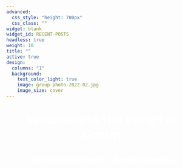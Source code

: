 ```yaml
---
advanced:
  css_style: "height: 700px"
  css_class: ""
widget: blank
widget_id: RECENT-POSTS
headless: true
weight: 10
title: ""
active: true
design:
  columns: "1"
  background:
    text_color_light: true
    image: group-photo-2022-02.jpg
    image_size: cover
---
```

<p style="text-align: center; font-size: 240%; font-weight: bold; color: white"> Welcome to the Fang Liu Group </p>

<p style="text-align: center; font-size: 120%;"><a href="https://chemistry.stanford.edu/" style="color: white; font-weight: bold;">Department of Chemistry, Stanford University</a></p>

